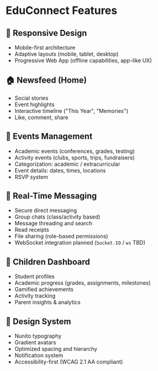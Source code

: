 # EduConnect Features

## 📱 Responsive Design

- Mobile-first architecture
- Adaptive layouts (mobile, tablet, desktop)
- Progressive Web App (offline capabilities, app-like UX)

## 🏠 Newsfeed (Home)

- Social stories
- Event highlights
- Interactive timeline ("This Year", "Memories")
- Like, comment, share

## 📅 Events Management

- Academic events (conferences, grades, testing)
- Activity events (clubs, sports, trips, fundraisers)
- Categorization: academic / extracurricular
- Event details: dates, times, locations
- RSVP system

## 💬 Real-Time Messaging

- Secure direct messaging
- Group chats (class/activity based)
- Message threading and search
- Read receipts
- File sharing (role-based permissions)
- WebSocket integration planned (`Socket.IO` / `ws` TBD)

## 👶 Children Dashboard

- Student profiles
- Academic progress (grades, assignments, milestones)
- Gamified achievements
- Activity tracking
- Parent insights & analytics

## 🎨 Design System

- Nunito typography
- Gradient avatars
- Optimized spacing and hierarchy
- Notification system
- Accessibility-first (WCAG 2.1 AA compliant)
